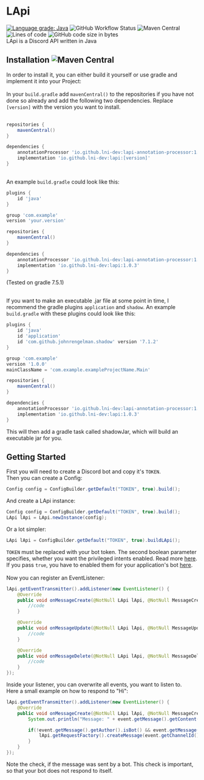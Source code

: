 # LApi 
[![Language grade: Java](https://img.shields.io/lgtm/grade/java/g/lni-dev/lapi.svg?logo=lgtm&logoWidth=18)](https://lgtm.com/projects/g/lni-dev/lapi/context:java)
![GitHub Workflow Status](https://img.shields.io/github/workflow/status/lni-dev/lapi/CodeQL)
![Maven Central](https://img.shields.io/maven-central/v/io.github.lni-dev/lapi?color=%2300dd00)
![Lines of code](https://img.shields.io/tokei/lines/github/lni-dev/lapi)
![GitHub code size in bytes](https://img.shields.io/github/languages/code-size/lni-dev/lapi)
<br>LApi is a Discord API written in Java

## Installation ![Maven Central](https://img.shields.io/maven-central/v/io.github.lni-dev/lapi?label=current%20newest%20version%3A%20)
In order to install it, you can either build it yourself or use gradle and implement it into your Project:<br><br>
In your `build.gradle` add `mavenCentral()` to the repositories if you have not done so already and add the following two dependencies. Replace `[version]` with the version you want to install.
 <br><br>
```groovy
repositories {
    mavenCentral()
}

dependencies {
    annotationProcessor 'io.github.lni-dev:lapi-annotation-processor:1.0.0'
    implementation 'io.github.lni-dev:lapi:[version]'
}
```

<br>An example `build.gradle` could look like this:
```groovy
plugins {
    id 'java'
}

group 'com.example'
version 'your.version'

repositories {
    mavenCentral()
}

dependencies {
    annotationProcessor 'io.github.lni-dev:lapi-annotation-processor:1.0.0'
    implementation 'io.github.lni-dev:lapi:1.0.3'
}
```
(Tested on gradle 7.5.1)

<br>If you want to make an executable .jar file at some point in time, I recommend
the gradle plugins `application` and `shadow`. An example `build.gradle` with these plugins could
look like this:
```groovy
plugins {
    id 'java'
    id 'application'
    id 'com.github.johnrengelman.shadow' version '7.1.2'
}

group 'com.example'
version '1.0.0'
mainClassName = 'com.example.exampleProjectName.Main'

repositories {
    mavenCentral()
}

dependencies {
    annotationProcessor 'io.github.lni-dev:lapi-annotation-processor:1.0.0'
    implementation 'io.github.lni-dev:lapi:1.0.3'
}
```
This will then add a gradle task called shadowJar, which will build an executable jar for you.
## Getting Started
First you will need to create a Discord bot and copy it's `TOKEN`.<br>
Then you can create a Config:
```java
Config config = ConfigBuilder.getDefault("TOKEN", true).build();
```
And create a LApi instance:
```java
Config config = ConfigBuilder.getDefault("TOKEN", true).build();
LApi lApi = LApi.newInstance(config);
```
Or a lot simpler:
```java
LApi lApi = ConfigBuilder.getDefault("TOKEN", true).buildLApi();
```
`TOKEN` must be replaced with your bot token. The second boolean parameter specifies, whether
you want the privileged intents enabled. Read more [here](https://discord.com/developers/docs/topics/gateway#privileged-intents).
If you pass `true`, you have to enabled them for your application's bot [here](https://discord.com/developers/applications).
<br><br>
Now you can register an EventListener:
```java
lApi.getEventTransmitter().addListener(new EventListener() {
    @Override
    public void onMessageCreate(@NotNull LApi lApi, @NotNull MessageCreateEvent event) {
        //code
    }

    @Override
    public void onMessageUpdate(@NotNull LApi lApi, @NotNull MessageUpdateEvent event) {
        //code
    }

    @Override
    public void onMessageDelete(@NotNull LApi lApi, @NotNull MessageDeleteEvent event) {
        //code
    }
});
```

Inside your listener, you can overwrite all events, you want to listen to.<br>
Here a small example on how to respond to "Hi":
```java
lApi.getEventTransmitter().addListener(new EventListener() {
    @Override
    public void onMessageCreate(@NotNull LApi lApi, @NotNull MessageCreateEvent event) {
        System.out.println("Message: " + event.getMessage().getContent());

        if(!event.getMessage().getAuthor().isBot() && event.getMessage().getContent().equals("Hi")){
            lApi.getRequestFactory().createMessage(event.getChannelId(), "Hi").queue();
        }
    }
});
```
Note the check, if the message was sent by a bot. This check is important, so that your bot does not respond to itself.
